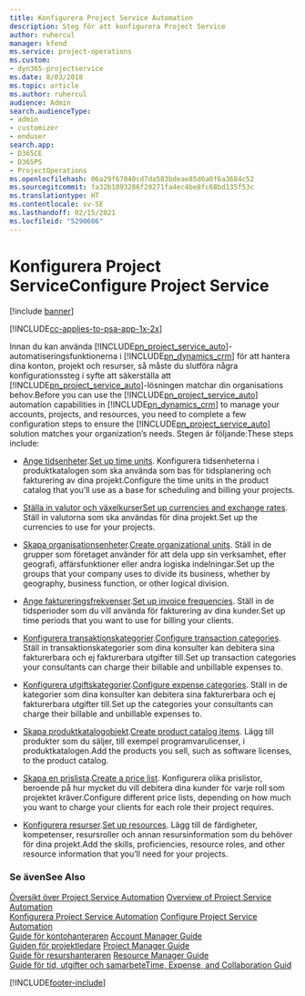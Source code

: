 ```yaml
---
title: Konfigurera Project Service Automation
description: Steg för att konfigurera Project Service
author: ruhercul
manager: kfend
ms.service: project-operations
ms.custom:
- dyn365-projectservice
ms.date: 8/03/2018
ms.topic: article
ms.author: ruhercul
audience: Admin
search.audienceType:
- admin
- customizer
- enduser
search.app:
- D365CE
- D365PS
- ProjectOperations
ms.openlocfilehash: 06a29f67040cd7da583bdeae85d6a0f6a3684c52
ms.sourcegitcommit: fa32b1893286f20271fa4ec4be8fc68bd135f53c
ms.translationtype: HT
ms.contentlocale: sv-SE
ms.lasthandoff: 02/15/2021
ms.locfileid: "5290606"
---
```

# <a name="configure-project-service"></a><span data-ttu-id="bc815-103">Konfigurera Project Service</span><span class="sxs-lookup"><span data-stu-id="bc815-103">Configure Project Service</span></span>

[!include [banner](../includes/psa-now-project-operations.md)]

[!INCLUDE[cc-applies-to-psa-app-1x-2x](../includes/cc-applies-to-psa-app-1x-2x.md)]

<span data-ttu-id="bc815-104">Innan du kan använda [!INCLUDE[pn_project_service_auto](../includes/pn-project-service-auto.md)]-automatiseringsfunktionerna i [!INCLUDE[pn_dynamics_crm](../includes/pn-dynamics-crm.md)] för att hantera dina konton, projekt och resurser, så måste du slutföra några konfigurationssteg i syfte att säkerställa att [!INCLUDE[pn_project_service_auto](../includes/pn-project-service-auto.md)]-lösningen matchar din organisations behov.</span><span class="sxs-lookup"><span data-stu-id="bc815-104">Before you can use the [!INCLUDE[pn_project_service_auto](../includes/pn-project-service-auto.md)] automation capabilities in [!INCLUDE[pn_dynamics_crm](../includes/pn-dynamics-crm.md)] to manage your accounts, projects, and resources, you need to complete a few configuration steps to ensure the [!INCLUDE[pn_project_service_auto](../includes/pn-project-service-auto.md)] solution matches your organization’s needs.</span></span> <span data-ttu-id="bc815-105">Stegen är följande:</span><span class="sxs-lookup"><span data-stu-id="bc815-105">These steps include:</span></span>  
  
-   <span data-ttu-id="bc815-106">[Ange tidsenheter](../psa/set-up-time-units.md).</span><span class="sxs-lookup"><span data-stu-id="bc815-106">[Set up time units](../psa/set-up-time-units.md).</span></span> <span data-ttu-id="bc815-107">Konfigurera tidsenheterna i produktkatalogen som ska använda som bas för tidsplanering och fakturering av dina projekt.</span><span class="sxs-lookup"><span data-stu-id="bc815-107">Configure the time units in the product catalog that you’ll use as a base for scheduling and billing your projects.</span></span>  
  
-   <span data-ttu-id="bc815-108">[Ställa in valutor och växelkurser](../psa/set-up-currencies-exchange-rates.md)</span><span class="sxs-lookup"><span data-stu-id="bc815-108">[Set up currencies and exchange rates](../psa/set-up-currencies-exchange-rates.md).</span></span> <span data-ttu-id="bc815-109">Ställ in valutorna som ska användas för dina projekt.</span><span class="sxs-lookup"><span data-stu-id="bc815-109">Set up the currencies to use for your projects.</span></span>  
  
-   <span data-ttu-id="bc815-110">[Skapa organisationsenheter](../psa/create-organizational-units.md).</span><span class="sxs-lookup"><span data-stu-id="bc815-110">[Create organizational units](../psa/create-organizational-units.md).</span></span> <span data-ttu-id="bc815-111">Ställ in de grupper som företaget använder för att dela upp sin verksamhet, efter geografi, affärsfunktioner eller andra logiska indelningar.</span><span class="sxs-lookup"><span data-stu-id="bc815-111">Set up the groups that your company uses to divide its business, whether by geography, business function, or other logical division.</span></span>  
  
-   <span data-ttu-id="bc815-112">[Ange faktureringsfrekvenser](../psa/set-up-invoice-frequencies.md).</span><span class="sxs-lookup"><span data-stu-id="bc815-112">[Set up invoice frequencies](../psa/set-up-invoice-frequencies.md).</span></span> <span data-ttu-id="bc815-113">Ställ in de tidsperioder som du vill använda för fakturering av dina kunder.</span><span class="sxs-lookup"><span data-stu-id="bc815-113">Set up time periods that you want to use for billing your clients.</span></span>  
  
-   <span data-ttu-id="bc815-114">[Konfigurera transaktionskategorier](../psa/configure-transaction-categories.md).</span><span class="sxs-lookup"><span data-stu-id="bc815-114">[Configure transaction categories](../psa/configure-transaction-categories.md).</span></span> <span data-ttu-id="bc815-115">Ställ in transaktionskategorier som dina konsulter kan debitera sina fakturerbara och ej fakturerbara utgifter till.</span><span class="sxs-lookup"><span data-stu-id="bc815-115">Set up transaction categories your consultants can charge their billable and unbillable expenses to.</span></span>  
  
-   <span data-ttu-id="bc815-116">[Konfigurera utgiftskategorier](../psa/configure-expense-categories.md).</span><span class="sxs-lookup"><span data-stu-id="bc815-116">[Configure expense categories](../psa/configure-expense-categories.md).</span></span> <span data-ttu-id="bc815-117">Ställ in de kategorier som dina konsulter kan debitera sina fakturerbara och ej fakturerbara utgifter till.</span><span class="sxs-lookup"><span data-stu-id="bc815-117">Set up the categories your consultants can charge their billable and unbillable expenses to.</span></span>  
  
-   <span data-ttu-id="bc815-118">[Skapa produktkatalogobjekt](../psa/create-product-catalog-items.md).</span><span class="sxs-lookup"><span data-stu-id="bc815-118">[Create product catalog items](../psa/create-product-catalog-items.md).</span></span> <span data-ttu-id="bc815-119">Lägg till produkter som du säljer, till exempel programvarulicenser, i produktkatalogen.</span><span class="sxs-lookup"><span data-stu-id="bc815-119">Add the products you sell, such as software licenses, to the product catalog.</span></span>  
  
-   <span data-ttu-id="bc815-120">[Skapa en prislista](../psa/create-price-list.md).</span><span class="sxs-lookup"><span data-stu-id="bc815-120">[Create a price list](../psa/create-price-list.md).</span></span> <span data-ttu-id="bc815-121">Konfigurera olika prislistor, beroende på hur mycket du vill debitera dina kunder för varje roll som projektet kräver.</span><span class="sxs-lookup"><span data-stu-id="bc815-121">Configure different price lists, depending on how much you want to charge your clients for each role their project requires.</span></span>  
  
-   <span data-ttu-id="bc815-122">[Konfigurera resurser](../psa/set-up-resources.md).</span><span class="sxs-lookup"><span data-stu-id="bc815-122">[Set up resources](../psa/set-up-resources.md).</span></span> <span data-ttu-id="bc815-123">Lägg till de färdigheter, kompetenser, resursroller och annan resursinformation som du behöver för dina projekt.</span><span class="sxs-lookup"><span data-stu-id="bc815-123">Add the skills, proficiencies, resource roles, and other resource information that you’ll need for your projects.</span></span>  
  
### <a name="see-also"></a><span data-ttu-id="bc815-124">Se även</span><span class="sxs-lookup"><span data-stu-id="bc815-124">See Also</span></span>  
 <span data-ttu-id="bc815-125">[Översikt över Project Service Automation](../psa/overview.md) </span><span class="sxs-lookup"><span data-stu-id="bc815-125">[Overview of Project Service Automation](../psa/overview.md) </span></span>  
 <span data-ttu-id="bc815-126">[Konfigurera Project Service Automation](../psa/configure.md) </span><span class="sxs-lookup"><span data-stu-id="bc815-126">[Configure Project Service Automation](../psa/configure.md) </span></span>  
 <span data-ttu-id="bc815-127">[Guide för kontohanteraren](../psa/account-manager-guide.md) </span><span class="sxs-lookup"><span data-stu-id="bc815-127">[Account Manager Guide](../psa/account-manager-guide.md) </span></span>  
 <span data-ttu-id="bc815-128">[Guiden för projektledare](../psa/project-manager-guide.md) </span><span class="sxs-lookup"><span data-stu-id="bc815-128">[Project Manager Guide](../psa/project-manager-guide.md) </span></span>  
 <span data-ttu-id="bc815-129">[Guide för resurshanteraren](../psa/resource-manager-guide.md) </span><span class="sxs-lookup"><span data-stu-id="bc815-129">[Resource Manager Guide](../psa/resource-manager-guide.md) </span></span>  
 [<span data-ttu-id="bc815-130">Guide för tid, utgifter och samarbete</span><span class="sxs-lookup"><span data-stu-id="bc815-130">Time, Expense, and Collaboration Guid</span></span>](../psa/time-expense-collaboration-guide.md)


[!INCLUDE[footer-include](../includes/footer-banner.md)]